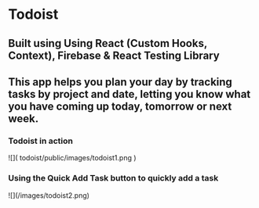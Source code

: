 <h1>Todoist</h1>
<h2>Built using Using React (Custom Hooks, Context), Firebase & React Testing Library<h2>
  <p>This app helps you plan your day by tracking tasks by project and date, letting you know what you have coming up today, tomorrow or next week.</p>
  <h3>Todoist in action</h3>
  ![]( todoist/public/images/todoist1.png )
  <h3>Using the Quick Add Task button to quickly add a task</h3>
  ![](/images/todoist2.png)
